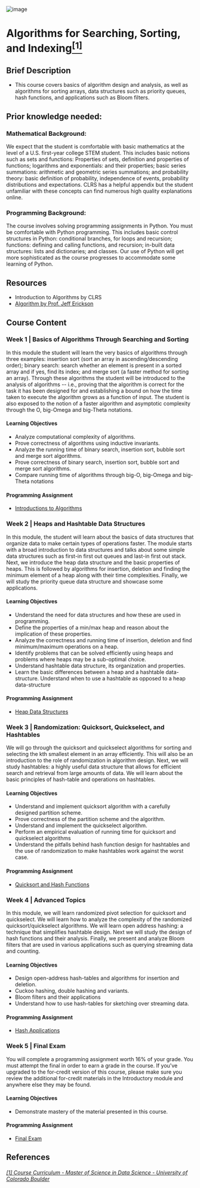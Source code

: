 ![image](https://github.com/laithrasheed/DTSA5304_Fundamentals_of_Data_Visualization/assets/124019127/031aa6ba-746d-459b-8eb0-3fdde64eac4b)

# Algorithms for Searching, Sorting, and Indexing[<sup>[1]</sup>](#reference-1)				

## Brief Description
- This course covers basics of algorithm design and analysis, as well as algorithms for sorting arrays, data structures such as priority queues, hash functions, and applications such as Bloom filters.

## Prior knowledge needed: 

### Mathematical Background: 
We expect that the student is comfortable with basic mathematics at the level of a U.S. first-year college STEM student. This includes basic notions such as sets and functions: Properties of sets, definition and properties of functions; logarithms and exponentials: and their properties; basic series summations: arithmetic and geometric series summations; and probability theory: basic definition of probability, independence of events, probability distributions and expectations.  CLRS has a helpful appendix but the student unfamiliar with these concepts can find numerous high quality explanations online.

### Programming Background: 
The course involves solving programming assignments in Python. You must be comfortable with Python programming. This includes basic control structures in Python: conditional branches, for loops and recursion; functions: defining and calling functions, and recursion; in-built data structures: lists and dictionaries; and classes. Our use of Python will get more sophisticated as the course progresses to accommodate some learning of Python. 

## Resources
- Introduction to Algorithms by CLRS
- [Algorithm by Prof. Jeff Erickson](https://jeffe.cs.illinois.edu/teaching/algorithms/)

## Course Content

### Week 1 | Basics of Algorithms Through Searching and Sorting

In this module the student will learn the very basics of algorithms through three examples: insertion sort (sort an array in ascending/descending order); binary search: search whether an element is present in a sorted array and if yes, find its index; and merge sort (a faster method for sorting an array). Through these algorithms the student will be introduced to the analysis of algorithms -- i.e., proving that the algorithm is correct for the task it has been designed for and establishing a bound on how the time taken to execute the algorithm grows as a function of input. The student is also exposed to the notion of a faster algorithm and asymptotic complexity through the O, big-Omega and big-Theta notations.

#### Learning Objectives
- Analyze computational complexity of algorithms.
- Prove correctness of algorithms using inductive invariants.
- Analyze the running time of binary search, insertion sort, bubble sort and merge sort algorithms.
- Prove correctness of binary search, insertion sort, bubble sort and merge sort algorithms.
- Compare running time of algorithms through big-O, big-Omega and big-Theta notations

#### Programming Assignment
- [Introductions to Algorithms](https://github.com/laithrasheed/MSDS_Program_Private/blob/main/Data%20Science%20Foundations/Data%20Structures%20and%20Algorithms/1-Algorithms%20for%20Searching%20Sorting%20and%20Indexing/M1-Introduction-to-Algorithms.ipynb)

### Week 2 | Heaps and Hashtable Data Structures

In this module, the student will learn about the basics of data structures that organize data to make certain types of operations faster. The module starts with a broad introduction to data structures and talks about some simple data structures such as first-in first out queues and last-in first out stack. Next, we introduce the heap data structure and the basic properties of heaps. This is followed by algorithms for insertion, deletion and finding the minimum element of a heap along with their time complexities. Finally, we will study the priority queue data structure and showcase some applications.

#### Learning Objectives
- Understand the need for data structures and how these are used in programming.
- Define the properties of a min/max heap and reason about the implication of these properties.
- Analyze the correctness and running time of insertion, deletion and find minimum/maximum operations on a heap.
- Identify problems that can be solved efficiently using heaps and problems where heaps may be a sub-optimal choice.
- Understand hashtable data structure, its organization and properties.
- Learn the basic differences between a heap and a hashtable data-structure. Understand when to use a hashtable as opposed to a heap data-structure

#### Programming Assignment
- [Heap Data Structures](https://github.com/laithrasheed/MSDS_Program_Private/blob/main/Data%20Science%20Foundations/Data%20Structures%20and%20Algorithms/1-Algorithms%20for%20Searching%20Sorting%20and%20Indexing/M2-Heap-Data-Structures.ipynb)

### Week 3 | Randomization: Quicksort, Quickselect, and Hashtables

We will go through the quicksort and quickselect algorithms for sorting and selecting the kth smallest element in an array efficiently. This will also be an introduction to the role of randomization in algorithm design. Next, we will study hashtables: a highly useful data structure that allows for efficient search and retrieval from large amounts of data. We will learn about the basic principles of hash-table and operations on hashtables.

#### Learning Objectives
- Understand and implement quicksort algorithm with a carefully designed partition scheme.
- Prove correctness of the partition scheme and the algorithm.
- Understand and implement the quickselect algorithm.
- Perform an empirical evaluation of running time for quicksort and quickselect algorithms
- Understand the pitfalls behind hash function design for hashtables and the use of randomization to make hashtables work against the worst case.

#### Programming Assignment
- [Quicksort and Hash Functions](https://github.com/laithrasheed/MSDS_Program_Private/blob/main/Data%20Science%20Foundations/Data%20Structures%20and%20Algorithms/1-Algorithms%20for%20Searching%20Sorting%20and%20Indexing/M3-Quicksort-and-Hash-Functions.ipynb)

### Week 4 | Advanced Topics

In this module, we will learn randomized pivot selection for quicksort and quickselect. We will learn how to analyze the complexity of the randomized quicksort/quickselect algorithms. We will learn open address hashing: a technique that simplifies hashtable design. Next we will study the design of hash functions and their analysis. Finally, we present and analyze Bloom filters that are used in various applications such as querying streaming data and counting.

#### Learning Objectives
- Design open-address hash-tables and algorithms for insertion and deletion.
- Cuckoo hashing, double hashing and variants.
- Bloom filters and their applications
- Understand how to use hash-tables for sketching over streaming data.

#### Programming Assignment
- [Hash Applications](https://github.com/laithrasheed/MSDS_Program_Private/blob/main/Data%20Science%20Foundations/Data%20Structures%20and%20Algorithms/1-Algorithms%20for%20Searching%20Sorting%20and%20Indexing/M4-Hash-Applications.ipynb)

### Week 5 | Final Exam

You will complete a programming assignment worth 16% of your grade. You must attempt the final in order to earn a grade in the course. If you've upgraded to the for-credit version of this course, please make sure you review the additional for-credit materials in the Introductory module and anywhere else they may be found.

#### Learning Objectives
- Demonstrate mastery of the material presented in this course.

#### Programming Assignment
- [Final Exam](https://github.com/laithrasheed/MSDS_Program_Private/blob/main/Data%20Science%20Foundations/Data%20Structures%20and%20Algorithms/1-Algorithms%20for%20Searching%20Sorting%20and%20Indexing/M5-Final-Exam.ipynb)

## References
###### <a name="reference-1"></a>[[1] Course Curriculum - Master of Science in Data Science - University of Colorado Boulder](https://www.colorado.edu/program/data-science/coursera/curriculum/dtsa5501)
